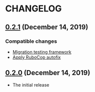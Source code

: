 # CHANGELOG

## [0.2.1](https://github.com/yasaichi/standard_assert/releases/tag/v0.2.1) (December 14, 2019)

### Compatible changes

- [Migration testing framework](https://github.com/yasaichi/standard_assert/commit/7d7f692234a099a85a9d79a0cd9b15047963eefc)
- [Apply RuboCop autofix](https://github.com/yasaichi/standard_assert/commit/a7f0ddf984250fcec588a41b84c380b932af2a5f)

## [0.2.0](https://github.com/yasaichi/standard_assert/releases/tag/v0.2.0) (December 14, 2019)

- The initial release
